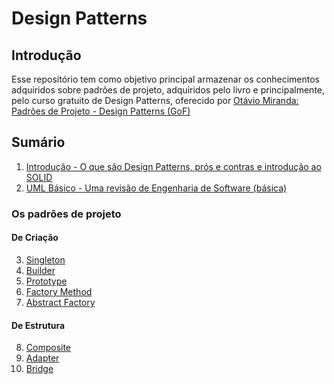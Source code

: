 # Design Patterns

## Introdução
Esse repositório tem como objetivo principal armazenar os conhecimentos adquiridos sobre padrões de projeto, adquiridos pelo livro e principalmente, pelo curso gratuito de Design Patterns, oferecido por [Otávio Miranda: Padrões de Projeto - Design Patterns (GoF)
](https://www.youtube.com/playlist?list=PLbIBj8vQhvm0VY5YrMrafWaQY2EnJ3j8H)

## Sumário
1. [Introdução - O que são Design Patterns, prós e contras e introdução ao SOLID](./1_Introducao/README.md)
2. [UML Básico - Uma revisão de Engenharia de Software (básica)](./2_UML_Basico/README.md)

### Os padrões de projeto

#### De Criação
3. [Singleton](./3_Singleton/README.md)
4. [Builder](./4_Builder/README.md)
5. [Prototype](./5_Prototype/README.md)
6. [Factory Method](./6_Factory_Method/README.md)
7. [Abstract Factory](./7_Abstract_Factory/README.md)

#### De Estrutura
8. [Composite](./8_Composite/README.md)
9. [Adapter](./9_Adapter/README.md)
10. [Bridge](./10_Bridge/README.md)